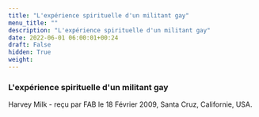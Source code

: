 ```yaml
---
title: "L'expérience spirituelle d'un militant gay"
menu_title: ""
description: "L'expérience spirituelle d'un militant gay"
date: 2022-06-01 06:00:01+00:24
draft: False
hidden: True
weight:
---
```

### L'expérience spirituelle d'un militant gay

Harvey Milk - reçu par FAB le 18 Février 2009, Santa Cruz, Californie, USA.



